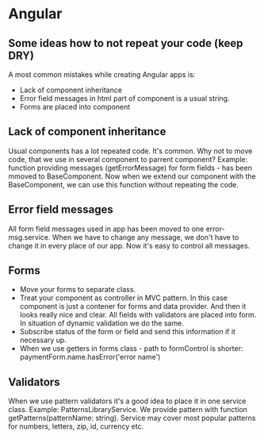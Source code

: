 # Angular

## Some ideas how to not repeat your code (keep DRY)

A most common mistakes while creating Angular apps is:
- Lack of component inheritance
- Error field messages in html part of component is a usual string.
- Forms are placed into component

## Lack of component inheritance
Usual components has a lot repeated code. It's common.
Why not to move code, that we use in several component to parrent component?
Example: function providing messages (getErrorMessage) for form fields - has been mmoved to BaseComponent.
Now when we extend our component with the BaseComponent, we can use this function without repeating the code.

## Error field messages
All form field messages used in app has been moved to one error-msg.service.
When we have to change any message, we don't have to change it in every place of our app.
Now it's easy to control all messages. 

## Forms
- Move your forms to separate class.
- Treat your component as controller in MVC pattern.
  In this case component is just a contener for forms and data provider. And then it looks really nice and clear.
  All fields with validators are placed into form. In situation of dynamic validation we do the same.
- Subscribe status of the form or field and send this information if it necessary up.
- When we use getters in forms class - path to formControl is shorter: paymentForm.name.hasError('error name')
## Validators
When we use pattern validators it's a good idea to place it in one service class. Example: PatternsLibraryService.
We provide pattern with function getPatterns(patternName: string).
Service may cover most popular patterns for numbers, letters, zip, id, currency etc.

